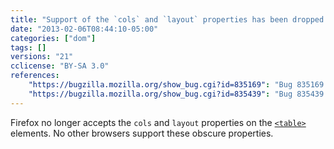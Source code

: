```yaml
---
title: "Support of the `cols` and `layout` properties has been dropped from `table`s"
date: "2013-02-06T08:44:10-05:00"
categories: ["dom"]
tags: []
versions: "21"
cclicense: "BY-SA 3.0"
references:
    "https://bugzilla.mozilla.org/show_bug.cgi?id=835169": "Bug 835169 – Do we need support for the table[cols] attribute?"
    "https://bugzilla.mozilla.org/show_bug.cgi?id=835439": "Bug 835439 – Remove support for the table[layout] attribute"
---
```

Firefox no longer accepts the `cols` and `layout` properties on the [`<table>`](https://developer.mozilla.org/en-US/docs/Web/HTML/Element/table) elements. No other browsers support these obscure properties.
